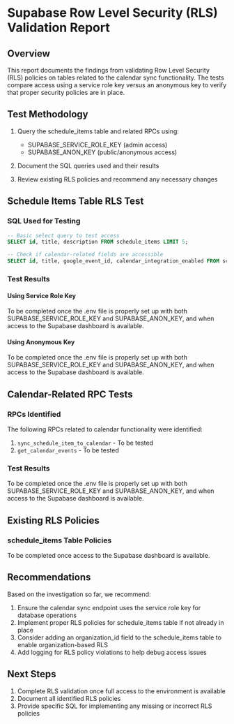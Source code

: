 # Supabase Row Level Security (RLS) Validation Report

## Overview

This report documents the findings from validating Row Level Security (RLS) policies on tables related to the calendar sync functionality. The tests compare access using a service role key versus an anonymous key to verify that proper security policies are in place.

## Test Methodology

1. Query the schedule_items table and related RPCs using:

   - SUPABASE_SERVICE_ROLE_KEY (admin access)
   - SUPABASE_ANON_KEY (public/anonymous access)

2. Document the SQL queries used and their results
3. Review existing RLS policies and recommend any necessary changes

## Schedule Items Table RLS Test

### SQL Used for Testing

```sql
-- Basic select query to test access
SELECT id, title, description FROM schedule_items LIMIT 5;

-- Check if calendar-related fields are accessible
SELECT id, title, google_event_id, calendar_integration_enabled FROM schedule_items LIMIT 5;
```

### Test Results

#### Using Service Role Key

To be completed once the .env file is properly set up with both SUPABASE_SERVICE_ROLE_KEY and SUPABASE_ANON_KEY, and when access to the Supabase dashboard is available.

#### Using Anonymous Key

To be completed once the .env file is properly set up with both SUPABASE_SERVICE_ROLE_KEY and SUPABASE_ANON_KEY, and when access to the Supabase dashboard is available.

## Calendar-Related RPC Tests

### RPCs Identified

The following RPCs related to calendar functionality were identified:

1. `sync_schedule_item_to_calendar` - To be tested
2. `get_calendar_events` - To be tested

### Test Results

To be completed once the .env file is properly set up with both SUPABASE_SERVICE_ROLE_KEY and SUPABASE_ANON_KEY, and when access to the Supabase dashboard is available.

## Existing RLS Policies

### schedule_items Table Policies

To be completed once access to the Supabase dashboard is available.

## Recommendations

Based on the investigation so far, we recommend:

1. Ensure the calendar sync endpoint uses the service role key for database operations
2. Implement proper RLS policies for schedule_items table if not already in place
3. Consider adding an organization_id field to the schedule_items table to enable organization-based RLS
4. Add logging for RLS policy violations to help debug access issues

## Next Steps

1. Complete RLS validation once full access to the environment is available
2. Document all identified RLS policies
3. Provide specific SQL for implementing any missing or incorrect RLS policies
